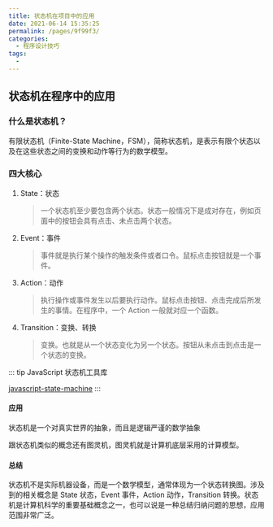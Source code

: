 ```yaml
---
title: 状态机在项目中的应用
date: 2021-06-14 15:35:25
permalink: /pages/9f99f3/
categories:
  - 程序设计技巧
tags:
  - 
---
```

## 状态机在程序中的应用

### 什么是状态机？

有限状态机（Finite-State Machine，FSM），简称状态机，是表示有限个状态以及在这些状态之间的变换和动作等行为的数学模型。

### 四大核心



1. State：状态
	
	> 一个状态机至少要包含两个状态。状态一般情况下是成对存在，例如页面中的按钮会具有点击、未点击两个状态。
2. Event：事件

	> 事件就是执行某个操作的触发条件或者口令。鼠标点击按钮就是一个事件。

3. Action：动作
	
	> 执行操作或事件发生以后要执行动作。鼠标点击按钮、点击完成后所发生的事情。在程序中，一个 Action 一般就对应一个函数。
	
4. Transition：变换、转换
	
	> 变换。也就是从一个状态变化为另一个状态。按钮从未点击到点击是一个状态的变换。

::: tip
JavaScript 状态机工具库 

[javascript-state-machine](https//github.com/jakesgordon/javascript-state-machine)
:::

#### 应用

状态机是一个对真实世界的抽象，而且是逻辑严谨的数学抽象

跟状态机类似的概念还有图灵机，图灵机就是计算机底层采用的计算模型。

#### 总结

状态机不是实际机器设备，而是一个数学模型，通常体现为一个状态转换图。涉及到的相关概念是 State 状态，Event 事件，Action 动作，Transition 转换。状态机是计算机科学的重要基础概念之一，也可以说是一种总结归纳问题的思想，应用范围非常广泛。